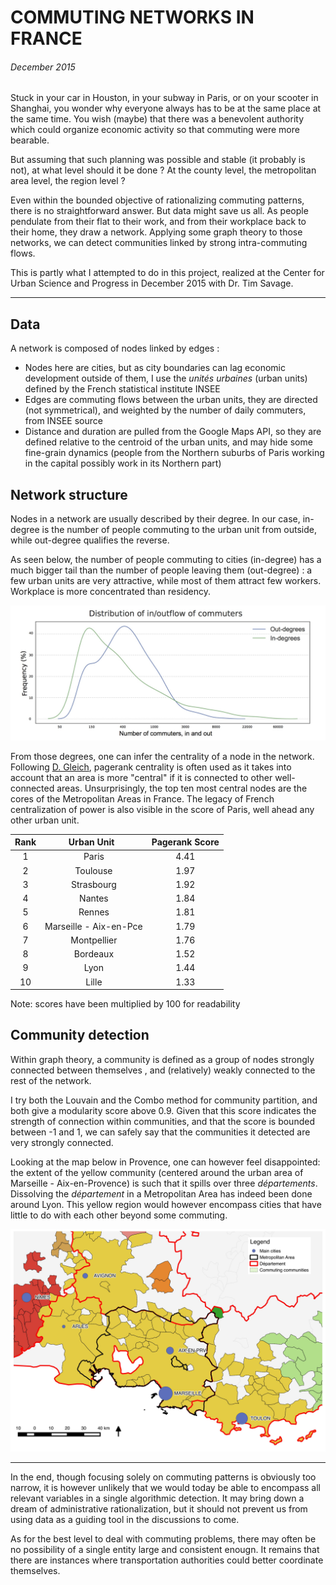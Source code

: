 # COMMUTING NETWORKS IN FRANCE
###### December 2015

Stuck in your car in Houston, in your subway in Paris, or on your scooter in Shanghai, you wonder why everyone always has to be at the same place at the same time. You wish (maybe) that there was a benevolent authority which could organize economic activity so that commuting were more bearable.

But assuming that such planning was possible and stable (it probably is not), at what level should it be done ? At the county level, the metropolitan area level, the region level ?

Even within the bounded objective of rationalizing commuting patterns, there is no straightforward answer. But data might save us all. As people pendulate from their flat to their work, and from their workplace back to their home, they draw a network. Applying some graph theory to those networks, we can detect communities linked by strong intra-commuting flows.

This is partly what I attempted to do in this project, realized at the Center for Urban Science and Progress in December 2015 with Dr. Tim Savage.

---
## Data

A network is composed of nodes linked by edges :
  * Nodes here are cities, but as city boundaries can lag economic development outside of them, I use the *unités urbaines* (urban units) defined by the French statistical institute INSEE
  * Edges are commuting flows between the urban units, they are directed (not symmetrical), and weighted by the number of daily commuters, from INSEE source
  * Distance and duration are pulled from the Google Maps API, so they are defined relative to the centroid of the urban units, and may hide some fine-grain dynamics (people from the Northern suburbs of Paris working in the capital possibly work in its Northern part)

## Network structure

Nodes in a network are usually described by their degree. In our case, in-degree is the number of people commuting to the urban unit from outside, while out-degree qualifies the reverse. 

As seen below, the number of people commuting to cities (in-degree) has a much bigger tail than the number of people leaving them (out-degree) : a few urban units are very attractive, while most of them attract few workers. Workplace is more concentrated than residency.

![alt-style](https://github.com/amapsa/Commuting_Networks_FR/blob/master/Figures/inout_degree_ink.jpg)

From those degrees, one can infer the centrality of a node in the network. Following [D. Gleich][Gleich], pagerank centrality is often used as it takes into account that an area is more "central" if it is connected to other well-connected areas. 
Unsurprisingly, the top ten most central nodes are the cores of the Metropolitan Areas in France. The legacy of French centralization of power is also visible in the score of Paris, well ahead any other urban unit.

| Rank | Urban Unit   | Pagerank Score |
|:----:|:------------:|:--------------:|
| 1    | Paris        | 4.41           |
| 2    | Toulouse     | 1.97           |
| 3    | Strasbourg   | 1.92           |
| 4    | Nantes       | 1.84           |
| 5    | Rennes       | 1.81           |
| 6    | Marseille - Aix-en-Pce | 1.79 |
| 7    | Montpellier | 1.76            |
| 8    | Bordeaux    | 1.52            |
| 9    | Lyon        | 1.44            |
| 10   | Lille       | 1.33            |

Note: scores have been multiplied by 100 for readability

## Community detection

Within graph theory, a community is defined as a group of nodes strongly connected between themselves , and (relatively) weakly connected to the rest of the network.

I try both the Louvain and the Combo method for community partition, and both give a modularity score above 0.9. Given that this score indicates the strength of connection within communities, and that the score is bounded between -1 and 1, we can safely say that the communities it detected are very strongly connected.

Looking at the map below in Provence, one can however feel disappointed: the extent of the yellow community (centered around the urban area of Marseille - Aix-en-Provence) is such that it spills over three *départements*. Dissolving the *département* in a Metropolitan Area has indeed been done around Lyon. This yellow region would however encompass cities that have little to do with each other beyond some commuting.

![alt-style](https://github.com/amapsa/Commuting_Networks_FR/blob/master/Figures/Marseille_map.jpeg)

---

In the end, though focusing solely on commuting patterns is obviously too narrow, it is however unlikely that we would today be able to encompass all relevant variables in a single algorithmic detection. It may bring down a dream of administrative rationalization, but it should not prevent us from using data as a guiding tool in the discussions to come.

As for the best level to deal with commuting problems, there may often be no possibility of a single entity large and consistent enougn. It remains that there are instances where transportation authorities could better coordinate themselves.

[Gleich]: https://arxiv.org/abs/1407.5107
